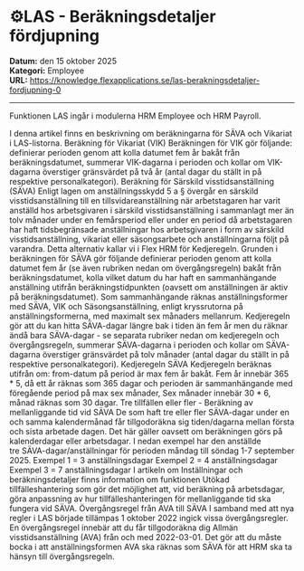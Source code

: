 # ⚙️LAS - Beräkningsdetaljer fördjupning

**Datum:** den 15 oktober 2025  
**Kategori:** Employee  
**URL:** https://knowledge.flexapplications.se/las-berakningsdetaljer-fordjupning-0

---

Funktionen LAS ingår i modulerna HRM Employee och HRM Payroll.

I denna artikel finns en beskrivning om beräkningarna för SÄVA och Vikariat i LAS-listorna.
Beräkning för Vikariat (VIK)
Beräkningen för VIK gör följande:
definierar perioden genom att kolla datumet fem år bakåt från beräkningsdatumet,
summerar VIK-dagarna i perioden och
kollar om VIK-dagarna överstiger gränsvärdet på två år (antal dagar du ställt in på respektive personalkategori).
Beräkning för Särskild visstidsanställning (SÄVA)
Enligt lagen om anställningsskydd 5 a § övergår en särskild visstidsanställning till en tillsvidareanställning när arbetstagaren har varit anställd hos arbetsgivaren i särskild visstidsanställning i sammanlagt mer än tolv månader
under en femårsperiod eller
under en period då arbetstagaren har haft tidsbegränsade anställningar hos arbetsgivaren i form av särskild visstidsanställning, vikariat eller säsongsarbete och anställningarna följt på varandra. Detta alternativ kallar vi i Flex HRM för Kedjeregeln.
Grunden i beräkningen för SÄVA gör följande
definierar perioden genom att kolla datumet fem år (se även rubriken nedan om övergångsregeln) bakåt från beräkningsdatumet,
kolla vilket datum du har haft en sammanhängande anställning utifrån beräkningstidpunkten (oavsett om anställningen är aktiv på beräkningsdatumet). Som sammanhängande räknas anställningsformer med SÄVA, VIK och Säsongsanställning, enligt kryssrutorna på anställningsformerna, med maximalt sex månaders mellanrum. Kedjeregeln gör att du kan hitta SÄVA-dagar längre bak i tiden än fem år men du räknar ändå bara SÄVA-dagar - se separata rubriker nedan om kedjeregeln och övergångsregeln,
summerar SÄVA-dagarna i perioden och
kollar om SÄVA-dagarna överstiger gränsvärdet på tolv månader (antal dagar du ställt in på respektive personalkategori).
Kedjeregeln SÄVA
Kedjeregeln beräknas utifrån om:
from-datum på period är max fem år bakåt. Fem år innebär 365 * 5, då ett år räknas som 365 dagar och
perioden är sammanhängande med föregående period på max sex månader, Sex månader innebär 30 * 6, månad räknas som 30 dagar.
Tre tillfällen eller fler - Beräkning av mellanliggande tid vid SÄVA
De som haft tre eller fler SÄVA-dagar under en och samma kalendermånad får tillgodoräkna sig tiden/dagarna mellan första och sista arbetade dagen. Det här gäller oavsett om beräkningen görs på kalenderdagar eller arbetsdagar.
I nedan exempel har den anställde tre SÄVA-dagar/anställningar för perioden måndag till söndag 1-7 september 2025.
Exempel 1 = 3 anställningsdagar
Exempel 2 = 4 anställningsdagar
Exempel 3 = 7 anställningsdagar
I artikeln om
Inställningar och beräkningsdetaljer
finns information om funktionen
Utökad tillfälleshantering
som gör det möjlighet att, vid beräkning på arbetsdagar, göra anpassning av hur tillfälleshanteringen för mellanliggande tid ska fungera vid SÄVA.
Övergångsregel från AVA till SÄVA
I samband med att nya regler i LAS började tillämpas 1 oktober 2022 ingick vissa övergångsregler. En övergångsregel innebär att du får tillgodoräkna dig Allmän visstidsanställning (AVA) från och med 2022-03-01. Det gör att du måste bocka i att anställningsformen AVA ska räknas som SÄVA för att HRM ska ta hänsyn till övergångsregeln.
